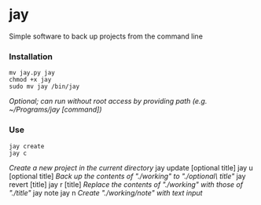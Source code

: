 # jay
Simple software to back up projects from the command line

### Installation
    mv jay.py jay
    chmod +x jay
    sudo mv jay /bin/jay
_Optional; can run without root access by providing path (e.g. ~/Programs/jay [command])_

### Use
    jay create
    jay c
_Create a new project in the current directory_
    jay update [optional title]
    jay u [optional title]
_Back up the contents of "./working" to "./optional\ title"_
    jay revert [title]
    jay r [title]
_Replace the contents of "./working" with those of "./title"_
    jay note
    jay n
_Create "./working/note" with text input_
